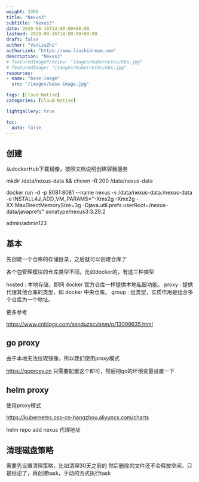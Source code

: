 ```yaml
---
weight: 3300
title: "Nexus3"
subtitle: "Nexus3"
date: 2020-08-16T14:00:00+08:00
lastmod: 2020-08-16T14:00:00+08:00
draft: false
author: "VanLiuZhi"
authorLink: "https://www.liuzhidream.com"
description: "Nexus3"
# featuredImagePreview: "images/Kubernetes/k8s.jpg"
# featuredImage: "/images/Kubernetes/k8s.jpg"
resources:
- name: "base-image"
  src: "/images/base-image.jpg"

tags: [Cloud-Native]
categories: [Cloud-Native] 

lightgallery: true

toc:
  auto: false
---
```



<!--more-->

## 创建

从dockerHub下载镜像，按照文档说明创建容器服务

mkdir /data/nexus-data && chown -R 200 /data/nexus-data

docker run -d -p 8081:8081 --name nexus -v /data/nexus-data:/nexus-data -e INSTALL4J_ADD_VM_PARAMS="-Xms2g -Xmx2g -XX:MaxDirectMemorySize=3g -Djava.util.prefs.userRoot=/nexus-data/javaprefs" sonatype/nexus3:3.29.2

admin/admin123

## 基本

先创建一个仓库的存储目录，之后就可以创建仓库了

各个包管理模块的仓库类型不同，比如docker的，有这三种类型

hosted : 本地存储，即同 docker 官方仓库一样提供本地私服功能。
proxy : 提供代理其他仓库的类型，如 docker 中央仓库。
group : 组类型，实质作用是组合多个仓库为一个地址。

更多参考

https://www.cnblogs.com/sanduzxcvbnm/p/13099635.html

## go proxy

由于本地无法拉取镜像，所以我们使用proxy模式

https://goproxy.cn  只需要配置这个即可，然后把go的环境变量设置一下

## helm proxy

使用proxy模式

https://kubernetes.oss-cn-hangzhou.aliyuncs.com/charts

helm repo add nexus 代理地址

## 清理磁盘策略

需要先设置清理策略，比如清理30天之前的
然后删除的文件还不会释放空间，只是标记了，再创建task，手动的方式执行task